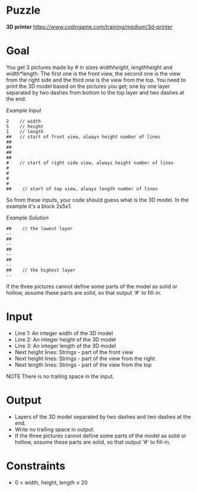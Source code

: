 # Puzzle
**3D printer** https://www.codingame.com/training/medium/3d-printer

# Goal
You get 3 pictures made by # in sizes width*height, length*height and width*length. The first one is the front view, the second one is the view from the right side and the third one is the view from the top. You need to print the 3D model based on the pictures you get; one by one layer separated by two dashes from bottom to the top layer and two dashes at the end.

*Example Input*  
```
2    // width
5    // height
1    // length
##   // start of front view, always height number of lines
##
##
##
##
#    // start of right side view, always height number of lines
#
#
#
#
##    // start of top view, always length number of lines
```

So from these inputs, your code should guess what is the 3D model. In the example it's a block 2x5x1.

*Example Solution*  
```
##    // the lowest layer
--
##
--
##
--
##
--
##    // the highest layer
--
```

If the three pictures cannot define some parts of the model as solid or hollow, assume these parts are solid, so that output '#' to fill-in.

# Input
* Line 1: An integer width of the 3D model
* Line 2: An integer height of the 3D model
* Line 3: An integer length of the 3D model
* Next height lines: Strings - part of the front view
* Next height lines: Strings - part of the view from the right
* Next length lines: Strings - part of the view from the top

NOTE There is no trailing space in the input.

# Output
* Layers of the 3D model separated by two dashes and two dashes at the end.
* Write no trailing space in output.
* If the three pictures cannot define some parts of the model as solid or hollow, assume these parts are solid, so that output '#' to fill-in.

# Constraints
* 0 < width, height, length ≤ 20
